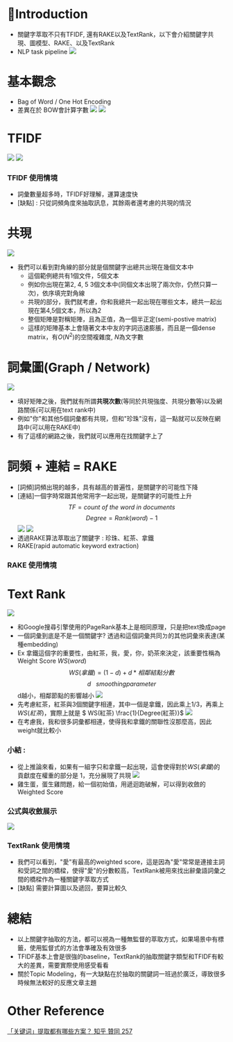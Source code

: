 # Introduction 
* 關鍵字萃取不只有TFIDF, 還有RAKE以及TextRank，以下會介紹關鍵字共現、圖模型、RAKE、以及TextRank
* NLP task pipeline
<img src = '/images/keywordExtraction_1.png'></img>
# 基本觀念
* Bag of Word / One Hot Encoding
* 差異在於 BOW會計算字數
<img src = '/images/keywordExtraction_2.png'></img>
<img src = '/images/keywordExtraction_3.png'></img>
# TFIDF 
<img src = '/images/keywordExtraction_13.png'></img>
<img src = '/images/keywordExtraction_14.png'></img>
### TFIDF 使用情境
* 詞彙數量超多時，TFIDF好理解，運算速度快
* [缺點] : 只從詞頻角度來抽取訊息，其餘兩者還考慮的共現的情況
# 共現
<img src = '/images/keywordExtraction_4.png'></img>
* 我們可以看到對角線的部分就是個關鍵字出總共出現在幾個文本中
  * 這個範例總共有1個文件，5個文本
  * 例如你出現在第2, 4, 5 3個文本中(同個文本出現了兩次你，仍然只算一次)，依序填完對角線
  * 共現的部分，我們就考慮，你和我總共一起出現在哪些文本，總共一起出現在第4,5個文本，所以為2
  * 整個矩陣是對稱矩陣，且為正值，為一個半正定(semi-postive matrix)
  * 這樣的矩陣基本上會隨著文本中友的字詞迅速膨脹，而且是一個dense matrix，有$O(N^{2})$的空間複雜度, $N$為文字數
# 詞彙圖(Graph / Network)
<img src = '/images/keywordExtraction_5.png'></img>
* 填好矩陣之後，我們就有所謂**共現次數**(等同於共現強度、共現分數等)以及網路關係(可以用在text rank中)
* 例如"你"和其他5個詞彙都有共現，但和"珍珠"沒有，這一點就可以反映在網路中(可以用在RAKE中)
* 有了這樣的網路之後，我們就可以應用在找關鍵字上了
# 詞頻 + 連結 = RAKE
* [詞頻]詞頻出現的越多，具有越高的普遍性，是關鍵字的可能性下降
* [連結]一個字時常跟其他常用字一起出現，是關鍵字的可能性上升
$$
TF = count~of~the~word~in~documents
$$
$$
Degree = Rank(word) - 1
$$
<img src = '/images/keywordExtraction_6.png'></img>
<img src = '/images/keywordExtraction_7.png'></img>
* 透過RAKE算法萃取出了關鍵字 : 珍珠、紅茶、拿鐵
* RAKE(rapid automatic keyword extraction)
### RAKE 使用情境
# Text Rank 
<img src = '/images/keywordExtraction_8.png'></img>
* 和Google搜尋引擎使用的PageRank基本上是相同原理，只是把text換成page
* 一個詞彙到底是不是一個關鍵字? 透過和這個詞彙共同ㄉ的其他詞彙來表達(某種embedding)
* Ex 拿鐵這個字的重要性，由紅茶，我，愛，你，奶茶來決定，該重要性稱為Weight Score $WS(word)$
$$
WS(拿鐵) = (1-d) + d*相鄰結點分數
$$
$$
d~~~ smoothing parameter
$$
d越小，相鄰節點的影響越小
<img src = '/images/keywordExtraction_9.png'></img>
* 先考慮紅茶，紅茶與3個關鍵字相連，其中一個是拿鐵，因此乘上1/3，再乘上$WS(紅茶)$，實際上就是 $ WS(紅茶) \frac{1}{Degree(紅茶)}$
<img src = '/images/keywordExtraction_10.png'></img>
* 在考慮我，我和很多詞彙都相連，使得我和拿鐵的關聯性沒那麼高，因此weight就比較小
### 小結 : 
* 從上推論來看，如果有一組字只和拿鐵一起出現，這會使得對於$WS(拿鐵)$的貢獻度在權重的部分是 1，充分展現了共現
<img src = '/images/keywordExtraction_11.png'></img>
* 雞生蛋，蛋生雞問題，給一個初始值，用遞迴跑破解，可以得到收斂的Weighted Score
### 公式與收斂展示
<img src = '/images/keywordExtraction_12.png'></img>
### TextRank 使用情境
* 我們可以看到，"愛"有最高的weighted score，這是因為"愛"常常是連接主詞和受詞之間的橋樑，使得"愛"的分數較高，TextRank被用來找出辭彙語詞彙之間的橋樑作為一種關鍵字萃取方式
* [缺點] 需要計算圖以及遞回，要算比較久

# 總結 
* 以上關鍵字抽取的方法，都可以視為一種無監督的萃取方式，如果場景中有標籤，使用監督式的方法會準確及有效很多
* TFIDF基本上會是很強的baseline，TextRank的抽取關鍵字類型和TFIDF有較大的差異，需要實際使用感受看看
* 關於Topic Modeling，有一大缺點在於抽取的關鍵詞一班過於廣泛，導致很多時候無法較好的反應文章主題
# Other Reference
[「关键词」提取都有哪些方案？ 知乎 贊同 257](https://www.zhihu.com/question/21104071/answer/121576297)